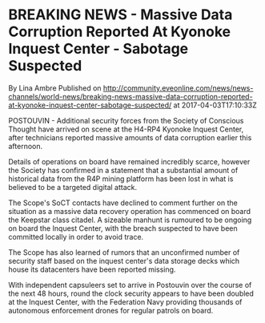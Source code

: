 # BREAKING NEWS - Massive Data Corruption Reported At Kyonoke Inquest Center - Sabotage Suspected
By Lina Ambre
Published on http://community.eveonline.com/news/news-channels/world-news/breaking-news-massive-data-corruption-reported-at-kyonoke-inquest-center-sabotage-suspected/ at 2017-04-03T17:10:33Z

POSTOUVIN - Additional security forces from the Society of Conscious Thought have arrived on scene at the H4-RP4 Kyonoke Inquest Center, after technicians reported massive amounts of data corruption earlier this afternoon.

Details of operations on board have remained incredibly scarce, however the Society has confirmed in a statement that a substantial amount of historical data from the R4P mining platform has been lost in what is believed to be a targeted digital attack.

The Scope's SoCT contacts have declined to comment further on the situation as a massive data recovery operation has commenced on board the Keepstar class citadel. A sizeable manhunt is rumoured to be ongoing on board the Inquest Center, with the breach suspected to have been committed locally in order to avoid trace.

The Scope has also learned of rumors that an unconfirmed number of security staff based on the inquest center's data storage decks which house its datacenters have been reported missing.

With independent capsuleers set to arrive in Postouvin over the course of the next 48 hours, round the clock security appears to have been doubled at the Inquest Center, with the Federation Navy providing thousands of autonomous enforcement drones for regular patrols on board.

